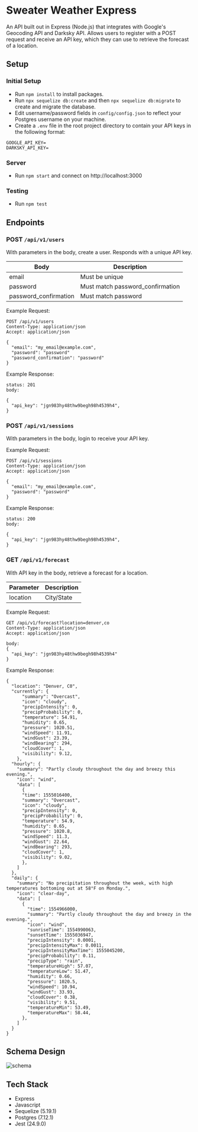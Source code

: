 # Sweater Weather Express
An API built out in Express (Node.js) that integrates with Google's Geocoding API and Darksky API.  Allows users to register with a POST request and receive an API key, which they can use to retrieve the forecast of a location.

## Setup
### Initial Setup
- Run `npm install` to install packages.
- Run `npx sequelize db:create` and then `npx sequelize db:migrate` to create and migrate the database.
- Edit username/password fields in `config/config.json` to reflect your Postgres username on your machine.
- Create a `.env` file in the root project directory to contain your API keys in the following format:
```
GOOGLE_API_KEY=
DARKSKY_API_KEY=
```

### Server
- Run `npm start` and connect on http://localhost:3000

### Testing
- Run `npm test`

## Endpoints
### POST `/api/v1/users`
With parameters in the body, create a user.  Responds with a unique API key.

| Body  | Description                                |
|------------|--------------------------------------------|
| email       | Must be unique        |
| password | Must match password_confirmation        |
| password_confirmation | Must match password        |

Example Request:
```
POST /api/v1/users
Content-Type: application/json
Accept: application/json

{
  "email": "my_email@example.com",
  "password": "password"
  "password_confirmation": "password"
}
```

Example Response: 
```
status: 201
body:

{
  "api_key": "jgn983hy48thw9begh98h4539h4",
}
```

### POST `/api/v1/sessions`
With parameters in the body, login to receive your API key.

Example Request: 
```
POST /api/v1/sessions
Content-Type: application/json
Accept: application/json

{
  "email": "my_email@example.com",
  "password": "password"
}
```

Example Response:
```
status: 200
body:

{
  "api_key": "jgn983hy48thw9begh98h4539h4",
}
```

### GET `/api/v1/forecast`
With API key in the body, retrieve a forecast for a location.

| Parameter  | Description                                |
|------------|--------------------------------------------|
| location       | City/State        |

Example Request:
```
GET /api/v1/forecast?location=denver,co
Content-Type: application/json
Accept: application/json

body:
{
  "api_key": "jgn983hy48thw9begh98h4539h4"
}
```

Example Response:
```
{
  "location": "Denver, C0",
  "currently": {
      "summary": "Overcast",
      "icon": "cloudy",
      "precipIntensity": 0,
      "precipProbability": 0,
      "temperature": 54.91,
      "humidity": 0.65,
      "pressure": 1020.51,
      "windSpeed": 11.91,
      "windGust": 23.39,
      "windBearing": 294,
      "cloudCover": 1,
      "visibility": 9.12,
    },
  "hourly": {
    "summary": "Partly cloudy throughout the day and breezy this evening.",
    "icon": "wind",
    "data": [
      {
      "time": 1555016400,
      "summary": "Overcast",
      "icon": "cloudy",
      "precipIntensity": 0,
      "precipProbability": 0,
      "temperature": 54.9,
      "humidity": 0.65,
      "pressure": 1020.8,
      "windSpeed": 11.3,
      "windGust": 22.64,
      "windBearing": 293,
      "cloudCover": 1,
      "visibility": 9.02,
      },
    ]
  },
  "daily": {
    "summary": "No precipitation throughout the week, with high temperatures bottoming out at 58°F on Monday.",
    "icon": "clear-day",
    "data": [
      {
        "time": 1554966000,
        "summary": "Partly cloudy throughout the day and breezy in the evening.",
        "icon": "wind",
        "sunriseTime": 1554990063,
        "sunsetTime": 1555036947,
        "precipIntensity": 0.0001,
        "precipIntensityMax": 0.0011,
        "precipIntensityMaxTime": 1555045200,
        "precipProbability": 0.11,
        "precipType": "rain",
        "temperatureHigh": 57.07,
        "temperatureLow": 51.47,
        "humidity": 0.66,
        "pressure": 1020.5,
        "windSpeed": 10.94,
        "windGust": 33.93,
        "cloudCover": 0.38,
        "visibility": 9.51,
        "temperatureMin": 53.49,
        "temperatureMax": 58.44,
      },
    ]
  }
}
```
## Schema Design
![schema](https://i.imgur.com/4SAknRo.png)

## Tech Stack
- Express
- Javascript
- Sequelize (5.19.1)
- Postgres (7.12.1)
- Jest (24.9.0)
